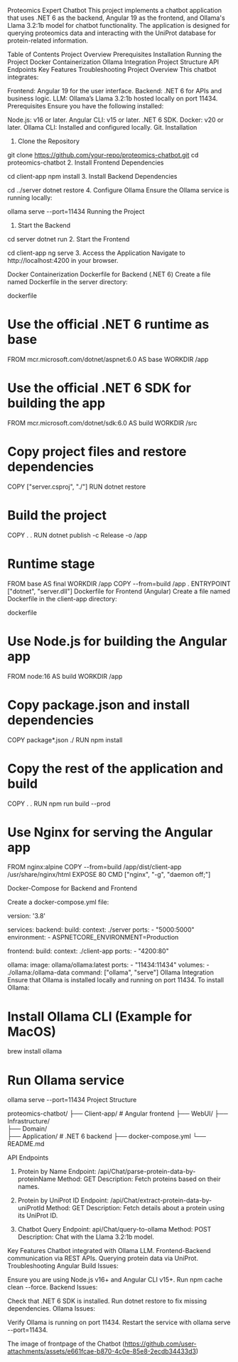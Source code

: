 Proteomics Expert Chatbot
This project implements a chatbot application that uses .NET 6 as the backend, Angular 19 as the frontend, and Ollama's Llama 3.2:1b model for chatbot functionality. The application is designed for querying proteomics data and interacting with the UniProt database for protein-related information.

Table of Contents
Project Overview
Prerequisites
Installation
Running the Project
Docker Containerization
Ollama Integration
Project Structure
API Endpoints
Key Features
Troubleshooting
Project Overview
This chatbot integrates:

Frontend: Angular 19 for the user interface.
Backend: .NET 6 for APIs and business logic.
LLM: Ollama’s Llama 3.2:1b hosted locally on port 11434.
Prerequisites
Ensure you have the following installed:

Node.js: v16 or later.
Angular CLI: v15 or later.
.NET 6 SDK.
Docker: v20 or later.
Ollama CLI: Installed and configured locally.
Git.
Installation
1. Clone the Repository


git clone https://github.com/your-repo/proteomics-chatbot.git
cd proteomics-chatbot
2. Install Frontend Dependencies


cd client-app
npm install
3. Install Backend Dependencies


cd ../server
dotnet restore
4. Configure Ollama
Ensure the Ollama service is running locally:



ollama serve --port=11434
Running the Project
1. Start the Backend


cd server
dotnet run
2. Start the Frontend


cd client-app
ng serve
3. Access the Application
Navigate to http://localhost:4200 in your browser.

Docker Containerization
Dockerfile for Backend (.NET 6)
Create a file named Dockerfile in the server directory:

dockerfile

# Use the official .NET 6 runtime as base
FROM mcr.microsoft.com/dotnet/aspnet:6.0 AS base
WORKDIR /app

# Use the official .NET 6 SDK for building the app
FROM mcr.microsoft.com/dotnet/sdk:6.0 AS build
WORKDIR /src

# Copy project files and restore dependencies
COPY ["server.csproj", "./"]
RUN dotnet restore

# Build the project
COPY . .
RUN dotnet publish -c Release -o /app

# Runtime stage
FROM base AS final
WORKDIR /app
COPY --from=build /app .
ENTRYPOINT ["dotnet", "server.dll"]
Dockerfile for Frontend (Angular)
Create a file named Dockerfile in the client-app directory:

dockerfile

# Use Node.js for building the Angular app
FROM node:16 AS build
WORKDIR /app

# Copy package.json and install dependencies
COPY package*.json ./
RUN npm install

# Copy the rest of the application and build
COPY . .
RUN npm run build --prod

# Use Nginx for serving the Angular app
FROM nginx:alpine
COPY --from=build /app/dist/client-app /usr/share/nginx/html
EXPOSE 80
CMD ["nginx", "-g", "daemon off;"]


Docker-Compose for Backend and Frontend

Create a docker-compose.yml file:

version: '3.8'

services:
  backend:
    build:
      context: ./server
    ports:
      - "5000:5000"
    environment:
      - ASPNETCORE_ENVIRONMENT=Production

  frontend:
    build:
      context: ./client-app
    ports:
      - "4200:80"

  ollama:
    image: ollama/ollama:latest
    ports:
      - "11434:11434"
    volumes:
      - ./ollama:/ollama-data
    command: ["ollama", "serve"]
Ollama Integration
Ensure that Ollama is installed locally and running on port 11434. To install Ollama:



# Install Ollama CLI (Example for MacOS)
brew install ollama

# Run Ollama service
ollama serve --port=11434
Project Structure


proteomics-chatbot/
├── Client-app/       # Angular frontend
├── WebUI/
├── Infrastructure/   
├── Domain/   
├── Application/      # .NET 6 backend
├── docker-compose.yml
└── README.md

API Endpoints
1. Protein by Name
Endpoint: /api/Chat/parse-protein-data-by-proteinName
Method: GET
Description: Fetch proteins based on their names.

2. Protein by UniProt ID
Endpoint: /api/Chat/extract-protein-data-by-uniProtId
Method: GET
Description: Fetch details about a protein using its UniProt ID.

3. Chatbot Query
Endpoint: api/Chat/query-to-ollama
Method: POST
Description: Chat with the Llama 3.2:1b model.

Key Features
Chatbot integrated with Ollama LLM.
Frontend-Backend communication via REST APIs.
Querying protein data via UniProt.
Troubleshooting
Angular Build Issues:

Ensure you are using Node.js v16+ and Angular CLI v15+.
Run npm cache clean --force.
Backend Issues:

Check that .NET 6 SDK is installed.
Run dotnet restore to fix missing dependencies.
Ollama Issues:

Verify Ollama is running on port 11434.
Restart the service with ollama serve --port=11434.

The image of frontpage of the Chatbot
(https://github.com/user-attachments/assets/e661fcae-b870-4c0e-85e8-2ecdb34433d3)
